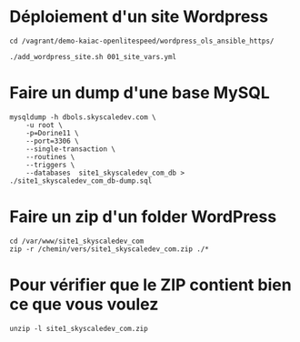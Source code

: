 # Déploiement d'un site Wordpress

```
cd /vagrant/demo-kaiac-openlitespeed/wordpress_ols_ansible_https/

./add_wordpress_site.sh 001_site_vars.yml
```

# Faire un dump d'une base MySQL

```
mysqldump -h dbols.skyscaledev.com \
    -u root \
    -p=Dorine11 \
    --port=3306 \
    --single-transaction \
    --routines \
    --triggers \
    --databases  site1_skyscaledev_com_db > ./site1_skyscaledev_com_db-dump.sql
```

# Faire un zip d'un folder WordPress

```
cd /var/www/site1_skyscaledev_com
zip -r /chemin/vers/site1_skyscaledev_com.zip ./*
```

# Pour vérifier que le ZIP contient bien ce que vous voulez

```
unzip -l site1_skyscaledev_com.zip
```